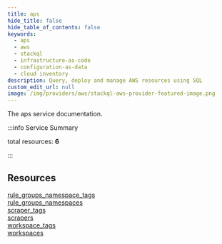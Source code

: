 ```yaml
---
title: aps
hide_title: false
hide_table_of_contents: false
keywords:
  - aps
  - aws
  - stackql
  - infrastructure-as-code
  - configuration-as-data
  - cloud inventory
description: Query, deploy and manage AWS resources using SQL
custom_edit_url: null
image: /img/providers/aws/stackql-aws-provider-featured-image.png
---
```


The aps service documentation.

:::info Service Summary

<div class="row">
<div class="providerDocColumn">
<span>total resources:&nbsp;<b>6</b></span><br />
</div>
</div>

:::

## Resources
<div class="row">
<div class="providerDocColumn">
<a href="/providers/aws/aps/rule_groups_namespace_tags/">rule_groups_namespace_tags</a><br />
<a href="/providers/aws/aps/rule_groups_namespaces/">rule_groups_namespaces</a><br />
<a href="/providers/aws/aps/scraper_tags/">scraper_tags</a>
</div>
<div class="providerDocColumn">
<a href="/providers/aws/aps/scrapers/">scrapers</a><br />
<a href="/providers/aws/aps/workspace_tags/">workspace_tags</a><br />
<a href="/providers/aws/aps/workspaces/">workspaces</a>
</div>
</div>